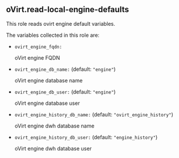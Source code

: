 ## oVirt.read-local-engine-defaults

This role reads ovirt engine default variables.

The variables collected in this role are:

- `ovirt_engine_fqdn:`

   oVirt engine FQDN

- `ovirt_engine_db_name:` (default: `"engine"`)

   oVirt engine database name

- `ovirt_engine_db_user:` (default: `"engine"`)

   oVirt engine database user

- `ovirt_engine_history_db_name:` (default: `"ovirt_engine_history"`)

   oVirt engine dwh database name

- `ovirt_engine_history_db_user:` (default: `"engine_history"`)

   oVirt engine dwh database user

